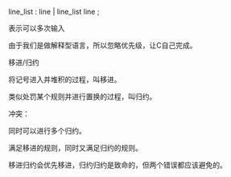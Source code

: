 line_list
	: line
	| line_list line
	;

表示可以多次输入

由于我们是做解释型语言，所以忽略优先级，让C自己完成。

移进/归约

将记号进入并堆积的过程，叫移进。

类似处罚某个规则并进行置换的过程，叫归约。

冲突：

同时可以进行多个归约。

满足移进的规则，同时又满足归约的规则。

移进归约会优先移进，归约归约是致命的，但两个错误都应该避免的。